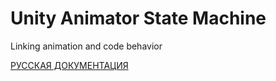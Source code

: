 # Unity Animator State Machine
Linking animation and code behavior

[РУССКАЯ ДОКУМЕНТАЦИЯ](./README_RU.md)
